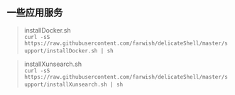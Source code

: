 ## 一些应用服务

> installDocker.sh  
> `curl -sS https://raw.githubusercontent.com/farwish/delicateShell/master/support/installDocker.sh | sh`   

> installXunsearch.sh  
> `curl -sS https://raw.githubusercontent.com/farwish/delicateShell/master/support/installXunsearch.sh | sh`  
